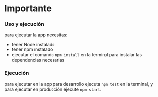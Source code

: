 # Importante

### Uso y ejecución
para ejecutar la app necesitas:

- tener Node instalado
- tener npm instalado
- ejecutar el comando `npm install` en la terminal para instalar las dependencias necesarias

### Ejecución
para ejecutar en la app para desarrollo ejecuta `npm test` en la terminal, y para ejecutar en producción ejecute `npm start`.
